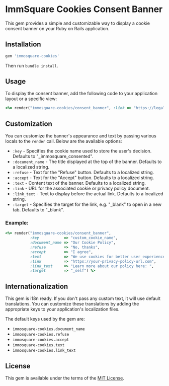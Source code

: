 # ImmSquare Cookies Consent Banner

This gem provides a simple and customizable way to display a cookie consent banner on your Ruby on Rails application.

## Installation

```bash
gem 'immosquare-cookies'
```

Then run `bundle install`.

## Usage

To display the consent banner, add the following code to your application layout or a specific view:

```ruby
<%= render("immosquare-cookies/consent_banner", :link => "https://legals.immosquare.com") %>
```

## Customization

You can customize the banner's appearance and text by passing various locals to the `render` call. Below are the available options:

- `:key` - Specifies the cookie name used to store the user's decision. Defaults to "_immosquare_consented".
- `:document_name` - The title displayed at the top of the banner. Defaults to a localized string.
- `:refuse` - Text for the "Refuse" button. Defaults to a localized string.
- `:accept` - Text for the "Accept" button. Defaults to a localized string.
- `:text` - Content text of the banner. Defaults to a localized string.
- `:link` - URL for the associated cookie or privacy policy document.
- `:link_text` - Text to display before the actual link. Defaults to a localized string.
- `:target` - Specifies the target for the link, e.g. "_blank" to open in a new tab. Defaults to "_blank".

### Example:

```ruby
<%= render("immosquare-cookies/consent_banner", 
           :key           => "custom_cookie_name",
           :document_name => "Our Cookie Policy",
           :refuse        => "No, thanks",
           :accept        => "I agree",
           :text          => "We use cookies for better user experience.",
           :link          => "https://your-privacy-policy-url.com",
           :link_text     => "Learn more about our policy here: ",
           :target        => "_self") %>
```

## Internationalization

This gem is i18n ready. If you don't pass any custom text, it will use default translations. You can customize these translations by adding the appropriate keys to your application's localization files.

The default keys used by the gem are:

- `immosquare-cookies.document_name`
- `immosquare-cookies.refuse`
- `immosquare-cookies.accept`
- `immosquare-cookies.text`
- `immosquare-cookies.link_text`

## License

This gem is available under the terms of the [MIT License](https://opensource.org/licenses/MIT).

